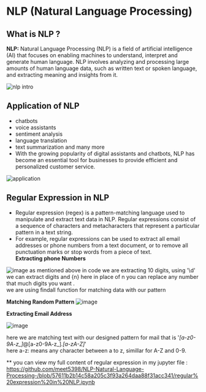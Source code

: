 # NLP (Natural Language Processing) 
## What is NLP ? 
  **NLP:**  Natural Language Processing (NLP) is a field of artificial intelligence (AI) that focuses on enabling machines to understand, interpret and generate human language. NLP involves analyzing and processing large amounts of human language data, such as written text or spoken language, and extracting meaning and insights from it.
  
![nlp intro](https://user-images.githubusercontent.com/108387640/235370167-a1108686-e83d-48de-b9a5-dff0df160cfc.png)


## **Application of NLP**
* chatbots
* voice assistants
* sentiment analysis
* language translation
* text summarization and many more 
* With the growing popularity of digital assistants and chatbots, NLP has become an essential tool for businesses to provide efficient and personalized customer service.

![application](https://user-images.githubusercontent.com/108387640/235370203-6c3cb8c3-18e5-443b-b43d-f2111075c8ba.jpg)


## **Regular Expression in NLP**
* Regular expression (regex) is a pattern-matching language used to manipulate and extract text data in NLP. Regular expressions consist of a sequence of characters and metacharacters that represent a particular pattern in a text string.
* For example, regular expressions can be used to extract all email addresses or phone numbers from a text document, or to remove all punctuation marks or stop words from a piece of text.<br>
**Extracting phone Numbers**

![image](https://user-images.githubusercontent.com/108387640/235370494-d71dc92b-e200-4504-8fb0-e4c71b83cc34.png)
as mentioned above in code we are extracting 10 digits, using '\d' we can extract digits and {n} here in place of n you can replace any number that much digits you want .<br>
we are using findall function for matching data with our pattern

**Matching Random Pattern**
![image](https://user-images.githubusercontent.com/108387640/235370776-8d39fa89-d890-4697-9754-0ba5f7de38f8.png)

**Extracting Email Address**

![image](https://user-images.githubusercontent.com/108387640/235371584-c403348a-d2d5-42bd-9d71-bf7c7c29757b.png)


here we are matching text with our designed pattern for mail that is '*[a-z0-9A-z_]*@[a-z0-9A-z_]*\.[a-zA-Z]*' <br> here a-z: means any character between a to z, simillar for A-Z and 0-9.<br>


** you can view my full content of regular expression in my jupyter file : <br> https://github.com/meet5398/NLP-Natural-Language-Processing-/blob/57611b2b14c58a205c3f93a264daa88f31acc341/regular%20expression%20in%20NLP.ipynb
